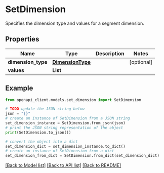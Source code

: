 # SetDimension

Specifies the dimension type and values for a segment dimension.

## Properties

Name | Type | Description | Notes
------------ | ------------- | ------------- | -------------
**dimension_type** | [**DimensionType**](DimensionType.md) |  | [optional] 
**values** | **List** |  | 

## Example

```python
from openapi_client.models.set_dimension import SetDimension

# TODO update the JSON string below
json = "{}"
# create an instance of SetDimension from a JSON string
set_dimension_instance = SetDimension.from_json(json)
# print the JSON string representation of the object
print(SetDimension.to_json())

# convert the object into a dict
set_dimension_dict = set_dimension_instance.to_dict()
# create an instance of SetDimension from a dict
set_dimension_from_dict = SetDimension.from_dict(set_dimension_dict)
```
[[Back to Model list]](../README.md#documentation-for-models) [[Back to API list]](../README.md#documentation-for-api-endpoints) [[Back to README]](../README.md)


